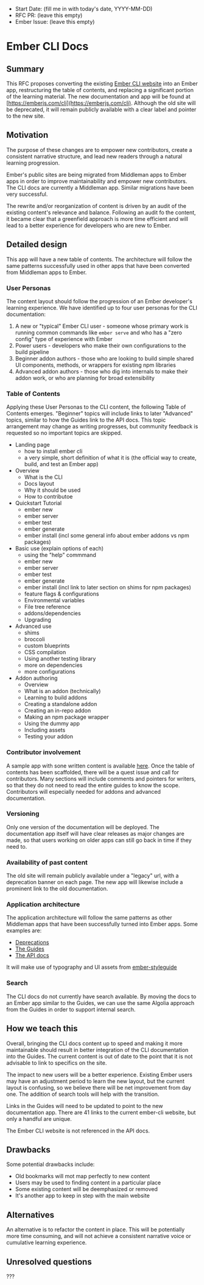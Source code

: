 - Start Date: (fill me in with today's date, YYYY-MM-DD)
- RFC PR: (leave this empty)
- Ember Issue: (leave this empty)

# Ember CLI Docs

## Summary

This RFC proposes converting the existing [Ember CLI website](https://ember-cli.com/) into an
Ember app, restructuring the table of contents, and replacing a significant
portion of the learning material. The new documentation and app will be found
at [https://emberjs.com/cli](https://emberjs.com/cli). Although the old site will be
deprecated, it will remain publicly available with a clear label and pointer 
to the new site.

## Motivation

The purpose of these changes are to empower new contributors, create a consistent
narrative structure, and lead new readers through a natural learning progression.

Ember's public sites are being migrated from Middleman apps to Ember apps
in order to improve maintainability and empower new contributors. The CLI docs
are currently a Middleman app. Similar migrations have been very successful.

The rewrite and/or reorganization of content is driven by an audit of the existing
content's relevance and balance. Following an audit fo the content, 
it became clear that a greenfield approach is more time efficient and will lead to a 
better experience for developers who are new to Ember.

## Detailed design

This app will have a new table of contents. The architecture will follow the
same patterns successfully used in other apps that have been converted from
Middleman apps to Ember.

### User Personas

The content layout should follow the progression of an Ember developer's
learning experience. We have identified up to four user personas for the 
CLI documentation:

1. A new or "typical" Ember CLI user - someone whose primary work is
running common commands like `ember serve` and who has a "zero
config" type of experience with Ember
2. Power users - developers who make their own configurations to the
build pipeline
3. Beginner addon authors - those who are looking to build simple
shared UI components, methods, or wrappers for existing npm libraries
4. Advanced addon authors - those who dig into internals to make their
addon work, or who are planning for broad extensibility

### Table of Contents

Applying these User Personas to the CLI content, the following Table of
Contents emerges. "Beginner" topics will include links to later "Advanced"
topics, similar to how the Guides link to the API docs. This topic 
arrangement may change as writing progresses, but community feedback is
requested so no important topics are skipped.

- Landing page 
    - how to install ember cli 
    - a very simple, short definition of what it is (the official way to create, build, and test an Ember app)
- Overview
    - What is the CLI
    - Docs layout
    - Why it should be used
    - How to contributoe
- Quickstart Tutorial
    - ember new
    - ember server
    - ember test
    - ember generate
    - ember install (incl some general info about ember addons vs npm packages)
- Basic use (explain options of each)
    - using the "help" commmand
    - ember new
    - ember server
    - ember test
    - ember generate
    - ember install (incl link to later section on shims for npm packages)
    - feature flags & configurations
    - Environmental variables
    - File tree reference
    - addons/dependencies
    - Upgrading
- Advanced use
    - shims
    - broccoli
    - custom blueprints
    - CSS compilation
    - Using another testing library
    - more on dependencies
    - more configurations
- Addon authoring
    - Overview
    - What is an addon (technically)
    - Learning to build addons
    - Creating a standalone addon
    - Creating an in-repo addon
    - Making an npm package wrapper
    - Using the dummy app
    - Including assets
    - Testing your addon

### Contributor involvement

A sample app with sone written content is available [here]().
Once the table of contents has been scaffolded, there will be a
quest issue and call for contributors. Many sections will include
comments and pointers for writers, so that they do not 
need to read the entire guides to know the scope.
Contributors will especially needed for addons and advanced
documentation.

### Versioning

Only one version of the documentation will be deployed.
The documentation app itself will have clear releases
as major changes are made, so that users working on
older apps can still go back in time if they need to. 

### Availability of past content

The old site will remain publicly available under 
a "legacy" url, with a
deprecation banner on each page. The new app will
likewise include a prominent link to the old documentation.

### Application architecture

The application architecture will follow the same patterns as other Middleman
apps that have been successfully turned into Ember apps. Some examples are:

- [Deprecations](https://github.com/ember-learn/deprecation-app)
- [The Guides](https://github.com/ember-learn/guides-app)
- [The API docs](https://github.com/ember-learn/ember-api-docs)

It will make use of typography and UI assets from 
[ember-styleguide](https://github.com/ember-learn/ember-styleguide)

### Search
The CLI docs do not currently have search available. By moving the docs
to an Ember app similar to the Guides, we can use the same Algolia approach
from the Guides in order to support internal search.

## How we teach this

Overall, bringing the CLI docs content up to speed and making it
more maintainable should result in better integration of the
CLI documentation into the Guides. The current content is out
of date to the point that it is not advisable to link to specifics
on the site.

The impact to new users will be a better experience. Existing
Ember users may have an adjustment period to learn the new layout,
but the current layout is confusing, so we believe there will be
net improvement from day one. The addition of search tools will help
with the transition.

Links in the Guides will need to be updated to point
to the new documentation app. There are 41 links to the
current ember-cli website, but only a handful are unique.

The Ember CLI website is not referenced in the API docs.

## Drawbacks

Some potential drawbacks include:

- Old bookmarks will mot map perfectly to new content
- Users may be used to finding content in a particular place
- Some existing content will be deemphasized or removed
- It's another app to keep in step with the main website

## Alternatives

An alternative is to refactor the content in place. This will be potentially more
time consuming, and will not achieve a consistent narrative voice or cumulative
learning experience.

## Unresolved questions

???
